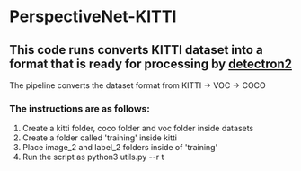 # PerspectiveNet-KITTI

## This code runs converts KITTI dataset into a format that is ready for processing by [detectron2](https://github.com/facebookresearch/detectron2)
The pipeline converts the dataset format from KITTI -> VOC -> COCO

### The instructions are as follows:

1. Create a kitti folder, coco folder and voc folder inside datasets
2. Create a folder called 'training' inside kitti
3. Place image_2 and label_2 folders inside of 'training'
4. Run the script as python3 utils.py --r t
